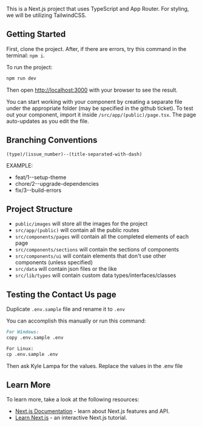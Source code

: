 This is a Next.js project that uses TypeScript and App Router. For styling, we will be utilizing TailwindCSS.

## Getting Started

First, clone the project. After, if there are errors, try this command in the terminal: `npm i`.

To run the project:

```bash
npm run dev
```

Then open [http://localhost:3000](http://localhost:3000) with your browser to see the result.

You can start working with your component by creating a separate file under the appropriate folder (may be specified in the github ticket). To test out your component, import it inside `/src/app/(public)/page.tsx`. The page auto-updates as you edit the file.

## Branching Conventions

`(type)/(issue_number)--(title-separated-with-dash)`

EXAMPLE:

- feat/1--setup-theme
- chore/2--upgrade-dependencies
- fix/3--build-errors

## Project Structure

- `public/images` will store all the images for the project
- `src/app/(public)` will contain all the public routes
- `src/components/pages` will contain all the completed elements of each page
- `src/components/sections` will contain the sections of components
- `src/components/ui` will contain elements that don't use other components (unless specified)
- `src/data` will contain json files or the like
- `src/lib/types` will contain custom data types/interfaces/classes

## Testing the Contact Us page

Duplicate `.env.sample` file and rename it to `.env`

You can accomplish this manually or run this command:

```markdown
For Windows:
copy .env.sample .env

For Linux:
cp .env.sample .env
```

Then ask Kyle Lampa for the values. Replace the values in the .env file

## Learn More

To learn more, take a look at the following resources:

- [Next.js Documentation](https://nextjs.org/docs) - learn about Next.js features and API.
- [Learn Next.js](https://nextjs.org/learn) - an interactive Next.js tutorial.
